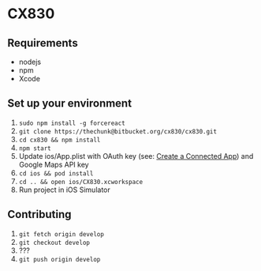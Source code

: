 # CX830
## Requirements

* nodejs
* npm
* Xcode

## Set up your environment

1. `sudo npm install -g forcereact`
2. `git clone https://thechunk@bitbucket.org/cx830/cx830.git`
3. `cd cx830 && npm install`
4. `npm start`
5. Update ios/App.plist with OAuth key (see: [Create a Connected App](https://developer.salesforce.com/docs/atlas.en-us.mobile_sdk.meta/mobile_sdk/connected_apps_howto.htm)) and Google Maps API key
6. `cd ios && pod install`
7. `cd .. && open ios/CX830.xcworkspace`
8. Run project in iOS Simulator

## Contributing

1. `git fetch origin develop`
2. `git checkout develop`
3. ???
4. `git push origin develop`

